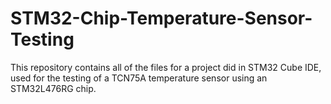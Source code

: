 # STM32-Chip-Temperature-Sensor-Testing
This repository contains all of the files for a project did in STM32 Cube IDE, used for the testing of a TCN75A temperature sensor using an STM32L476RG chip.
